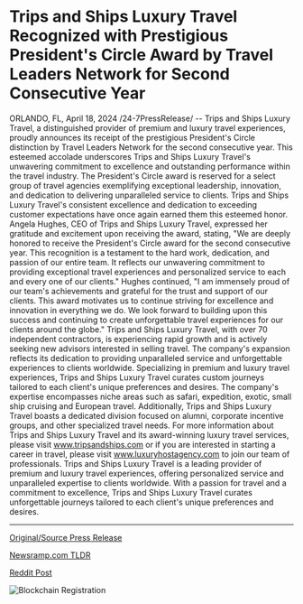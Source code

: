 # Trips and Ships Luxury Travel Recognized with Prestigious President's Circle Award by Travel Leaders Network for Second Consecutive Year

ORLANDO, FL, April 18, 2024 /24-7PressRelease/ -- Trips and Ships Luxury Travel, a distinguished provider of premium and luxury travel experiences, proudly announces its receipt of the prestigious President's Circle distinction by Travel Leaders Network for the second consecutive year. This esteemed accolade underscores Trips and Ships Luxury Travel's unwavering commitment to excellence and outstanding performance within the travel industry.  The President's Circle award is reserved for a select group of travel agencies exemplifying exceptional leadership, innovation, and dedication to delivering unparalleled service to clients. Trips and Ships Luxury Travel's consistent excellence and dedication to exceeding customer expectations have once again earned them this esteemed honor.  Angela Hughes, CEO of Trips and Ships Luxury Travel, expressed her gratitude and excitement upon receiving the award, stating, "We are deeply honored to receive the President's Circle award for the second consecutive year. This recognition is a testament to the hard work, dedication, and passion of our entire team. It reflects our unwavering commitment to providing exceptional travel experiences and personalized service to each and every one of our clients."  Hughes continued, "I am immensely proud of our team's achievements and grateful for the trust and support of our clients. This award motivates us to continue striving for excellence and innovation in everything we do. We look forward to building upon this success and continuing to create unforgettable travel experiences for our clients around the globe."  Trips and Ships Luxury Travel, with over 70 independent contractors, is experiencing rapid growth and is actively seeking new advisors interested in selling travel. The company's expansion reflects its dedication to providing unparalleled service and unforgettable experiences to clients worldwide.  Specializing in premium and luxury travel experiences, Trips and Ships Luxury Travel curates custom journeys tailored to each client's unique preferences and desires. The company's expertise encompasses niche areas such as safari, expedition, exotic, small ship cruising and European travel. Additionally, Trips and Ships Luxury Travel boasts a dedicated division focused on alumni, corporate incentive groups, and other specialized travel needs.  For more information about Trips and Ships Luxury Travel and its award-winning luxury travel services, please visit www.tripsandships.com or if you are interested in starting a career in travel, please visit www.luxuryhostagency.com to join our team of professionals.  Trips and Ships Luxury Travel is a leading provider of premium and luxury travel experiences, offering personalized service and unparalleled expertise to clients worldwide. With a passion for travel and a commitment to excellence, Trips and Ships Luxury Travel curates unforgettable journeys tailored to each client's unique preferences and desires. 

---

[Original/Source Press Release](https://www.24-7pressrelease.com/press-release/510122/trips-and-ships-luxury-travel-recognized-with-prestigious-presidents-circle-award-by-travel-leaders-network-for-second-consecutive-year)
                    

[Newsramp.com TLDR](None) 



[Reddit Post](https://www.reddit.com/r/TravelAndLeisureNews/comments/1c6x8zu/trips_and_ships_luxury_travel_receives_presidents/) 



![Blockchain Registration](https://cdn.newsramp.app/24-7PressRelease/qrcode/244/18/rendf2yt.webp)